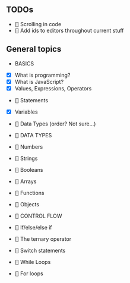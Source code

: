 ## TODOs

- [] Scrolling in code
- [] Add ids to editors throughout current stuff

## General topics

- BASICS
- [x] What is programming?
- [x] What is JavaScript?
- [x] Values, Expressions, Operators
- [] Statements
- [x] Variables
- [] Data Types (order? Not sure...)

- [] DATA TYPES
- [] Numbers
- [] Strings
- [] Booleans
- [] Arrays
- [] Functions
- [] Objects

- [] CONTROL FLOW
- [] If/else/else if
- [] The ternary operator
- [] Switch statements
- [] While Loops
- [] For loops
